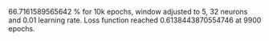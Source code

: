 66.7161589565642 % for 10k epochs, window adjusted to 5, 32 neurons and 0.01 learning rate. 
Loss function reached 0.6138443870554746 at 9900 epochs. 
